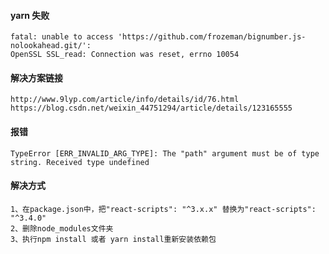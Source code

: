 #### yarn 失败

    fatal: unable to access 'https://github.com/frozeman/bignumber.js-nolookahead.git/':
    OpenSSL SSL_read: Connection was reset, errno 10054

#### 解决方案链接
    http://www.9lyp.com/article/info/details/id/76.html
    https://blog.csdn.net/weixin_44751294/article/details/123165555


#### 报错    
    TypeError [ERR_INVALID_ARG_TYPE]: The "path" argument must be of type string. Received type undefined

#### 解决方式

    1、在package.json中，把"react-scripts": "^3.x.x" 替换为"react-scripts": "^3.4.0"
    2、删除node_modules文件夹
    3、执行npm install 或者 yarn install重新安装依赖包
